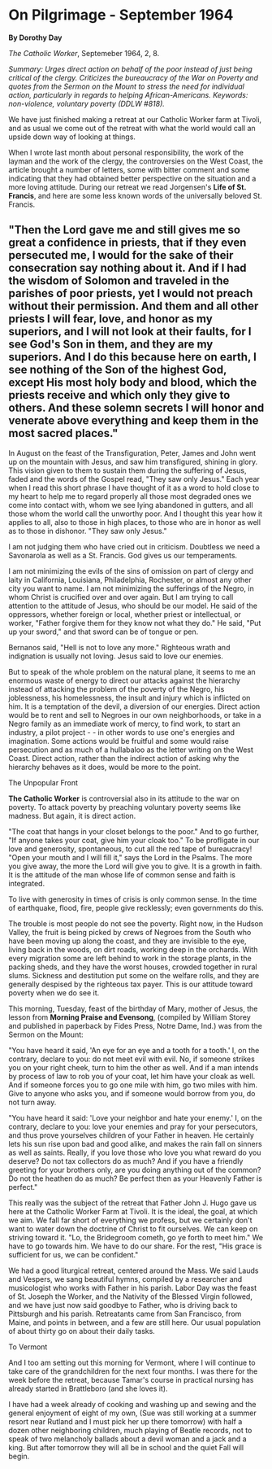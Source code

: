 On Pilgrimage - September 1964
==============================

**By Dorothy Day**

*The Catholic Worker*, Septemeber 1964, 2, 8.

*Summary: Urges direct action on behalf of the poor instead of just
being critical of the clergy. Criticizes the bureaucracy of the War on
Poverty and quotes from the Sermon on the Mount to stress the need for
individual action, particularly in regards to helping African-Americans.
Keywords: non-violence, voluntary poverty (DDLW \#818).*

We have just finished making a retreat at our Catholic Worker farm at
Tivoli, and as usual we come out of the retreat with what the world
would call an upside down way of looking at things.

When I wrote last month about personal responsibility, the work of the
layman and the work of the clergy, the controversies on the West Coast,
the article brought a number of letters, some with bitter comment and
some indicating that they had obtained better perspective on the
situation and a more loving attitude. During our retreat we read
Jorgensen's **Life of St. Francis**, and here are some less known words
of the universally beloved St. Francis.

"Then the Lord gave me and still gives me so great a confidence in priests, that if they even persecuted me, I would for the sake of their consecration say nothing about it. And if I had the wisdom of Solomon and traveled in the parishes of poor priests, yet I would not preach without their permission. And them and all other priests I will fear, love, and honor as my superiors, and I will not look at their faults, for I see God's Son in them, and they are my superiors. And I do this because here on earth, I see nothing of the Son of the highest God, except His most holy body and blood, which the priests receive and which only they give to others. And these solemn secrets I will honor and venerate above everything and keep them in the most sacred places."
--------------------------------------------------------------------------------------------------------------------------------------------------------------------------------------------------------------------------------------------------------------------------------------------------------------------------------------------------------------------------------------------------------------------------------------------------------------------------------------------------------------------------------------------------------------------------------------------------------------------------------------------------------------------------------------------------------------------------------------------------------------------------------------------

In August on the feast of the Transfiguration, Peter, James and John
went up on the mountain with Jesus, and saw him transfigured, shining in
glory. This vision given to them to sustain them during the suffering of
Jesus, faded and the words of the Gospel read, "They saw only Jesus."
Each year when I read this short phrase I have thought of it as a word
to hold close to my heart to help me to regard properly all those most
degraded ones we come into contact with, whom we see lying abandoned in
gutters, and all those whom the world call the unworthy poor. And I
thought this year how it applies to all, also to those in high places,
to those who are in honor as well as to those in dishonor. "They saw
only Jesus."

I am not judging them who have cried out in criticism. Doubtless we need
a Savonarola as well as a St. Francis. God gives us our temperaments.

I am not minimizing the evils of the sins of omission on part of clergy
and laity in California, Louisiana, Philadelphia, Rochester, or almost
any other city you want to name. I am not minimizing the sufferings of
the Negro, in whom Christ is crucified over and over again. But I am
trying to call attention to the attitude of Jesus, who should be our
model. He said of the oppressors, whether foreign or local, whether
priest or intellectual, or worker, "Father forgive them for they know
not what they do." He said, "Put up your sword," and that sword can be
of tongue or pen.

Bernanos said, "Hell is not to love any more." Righteous wrath and
indignation is usually not loving. Jesus said to love our enemies.

But to speak of the whole problem on the natural plane, it seems to me
an enormous waste of energy to direct our attacks against the hierarchy
instead of attacking the problem of the poverty of the Negro, his
joblessness, his homelessness, the insult and injury which is inflicted
on him. It is a temptation of the devil, a diversion of our energies.
Direct action would be to rent and sell to Negroes in our own
neighborhoods, or take in a Negro family as an immediate work of mercy,
to find work, to start an industry, a pilot project - - in other words
to use one's energies and imagination. Some actions would be fruitful
and some would raise persecution and as much of a hullabaloo as the
letter writing on the West Coast. Direct action, rather than the
indirect action of asking why the hierarchy behaves as it does, would be
more to the point.

The Unpopular Front

**The Catholic Worker** is controversial also in its attitude to the war
on poverty. To attack poverty by preaching voluntary poverty seems like
madness. But again, it is direct action.

"The coat that hangs in your closet belongs to the poor." And to go
further, "If anyone takes your coat, give him your cloak too." To be
profligate in our love and generosity, spontaneous, to cut all the red
tape of bureaucracy! "Open your mouth and I will fill it," says the Lord
in the Psalms. The more you give away, the more the Lord will give you
to give. It is a growth in faith. It is the attitude of the man whose
life of common sense and faith is integrated.

To live with generosity in times of crisis is only common sense. In the
time of earthquake, flood, fire, people give recklessly; even
governments do this.

The trouble is most people do not see the poverty. Right now, in the
Hudson Valley, the fruit is being picked by crews of Negroes from the
South who have been moving up along the coast, and they are invisible to
the eye, living back in the woods, on dirt roads, working deep in the
orchards. With every migration some are left behind to work in the
storage plants, in the packing sheds, and they have the worst houses,
crowded together in rural slums. Sickness and destitution put some on
the welfare rolls, and they are generally despised by the righteous tax
payer. This is our attitude toward poverty when we do see it.

This morning, Tuesday, feast of the birthday of Mary, mother of Jesus,
the lesson from **Morning Praise and Evensong**, (compiled by William
Storey and published in paperback by Fides Press, Notre Dame, Ind.) was
from the Sermon on the Mount:

"You have heard it said, 'An eye for an eye and a tooth for a tooth.' I,
on the contrary, declare to you: do not meet evil with evil. No, if
someone strikes you on your right cheek, turn to him the other as well.
And if a man intends by process of law to rob you of your coat, let him
have your cloak as well. And if someone forces you to go one mile with
him, go two miles with him. Give to anyone who asks you, and if someone
would borrow from you, do not turn away.

"You have heard it said: 'Love your neighbor and hate your enemy.' I, on
the contrary, declare to you: love your enemies and pray for your
persecutors, and thus prove yourselves children of your Father in
heaven. He certainly lets his sun rise upon bad and good alike, and
makes the rain fall on sinners as well as saints. Really, if you love
those who love you what reward do you deserve? Do not tax collectors do
as much? And if you have a friendly greeting for your brothers only, are
you doing anything out of the common? Do not the heathen do as much? Be
perfect then as your Heavenly Father is perfect."

This really was the subject of the retreat that Father John J. Hugo gave
us here at the Catholic Worker Farm at Tivoli. It is the ideal, the
goal, at which we aim. We fall far short of everything we profess, but
we certainly don't want to water down the doctrine of Christ to fit
ourselves. We can keep on striving toward it. "Lo, the Bridegroom
cometh, go ye forth to meet him." We have to go towards him. We have to
do our share. For the rest, "His grace is sufficient for us, we can be
confident."

We had a good liturgical retreat, centered around the Mass. We said
Lauds and Vespers, we sang beautiful hymns, compiled by a researcher and
musicologist who works with Father in his parish. Labor Day was the
feast of St. Joseph the Worker, and the Nativity of the Blessed Virgin
followed, and we have just now said goodbye to Father, who is driving
back to Pittsburgh and his parish. Retreatants came from San Francisco,
from Maine, and points in between, and a few are still here. Our usual
population of about thirty go on about their daily tasks.

To Vermont

And I too am setting out this morning for Vermont, where I will continue
to take care of the grandchildren for the next four months. I was there
for the week before the retreat, because Tamar's course in practical
nursing has already started in Brattleboro (and she loves it).

I have had a week already of cooking and washing up and sewing and the
general enjoyment of eight of my own, (Sue was still working at a summer
resort near Rutland and I must pick her up there tomorrow) with half a
dozen other neighboring children, much playing of Beatle records, not to
speak of two melancholy ballads about a devil woman and a jack and a
king. But after tomorrow they will all be in school and the quiet Fall
will begin.
